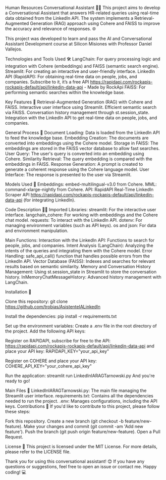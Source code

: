 Human Resources Conversational Assistant 🤖💼
This project aims to develop a Conversational Assistant that answers HR-related queries using real-time data obtained from the LinkedIn API. The system implements a Retrieval-Augmented Generation (RAG) approach using Cohere and FAISS to improve the accuracy and relevance of responses. 🌐

This project was developed to learn and pass the AI and Conversational Assistant Development course at Silicon Misiones with Professor Daniel Vallejos.


Technologies and Tools Used 🛠️
LangChain: For query processing logic and integration with Cohere (embeddings) and FAISS (semantic search engine).
Streamlit: For creating an interactive and user-friendly interface.
LinkedIn API (RapidAPI): For obtaining real-time data on people, jobs, and companies. Subscribe to it, it’s a free API https://rapidapi.com/rockapis-rockapis-default/api/linkedin-data-api - Made by RockApi
FAISS: For performing semantic searches within the knowledge base.

Key Features 🚀
Retrieval-Augmented Generation (RAG) with Cohere and FAISS.
Interactive user interface using Streamlit.
Efficient semantic search via FAISS.
Conversation history management through st.session_state.
Integration with the LinkedIn API to get real-time data on people, jobs, and companies.

General Process 🔄
Document Loading: Data is loaded from the LinkedIn API to feed the knowledge base.
Embedding Creation: The documents are converted into embeddings using the Cohere model.
Storage in FAISS: The embeddings are stored in the FAISS vector database to allow fast searches.
User Query: The user's query is converted into an embedding using Cohere.
Similarity Retrieval: The query embedding is compared with the embeddings in FAISS.
Response Generation: A prompt is created to generate a coherent response using the Cohere language model.
User Interface: The response is presented to the user via Streamlit.

Models Used 🧠
Embeddings: embed-multilingual-v3.0 from Cohere.
MML: command-xlarge-nightly from Cohere.
API: RapidAPI Real-Time LinkedIn Scraper API https://rapidapi.com/rockapis-rockapis-default/api/linkedin-data-api (for integrating LinkedIn).

Code Description 👨‍💻
Imported Libraries:
streamlit: For the interactive user interface.
langchain_cohere: For working with embeddings and the Cohere chat model.
requests: To interact with the LinkedIn API.
dotenv: For managing environment variables (such as API keys).
os and json: For data and environment manipulation.

Main Functions:
Interaction with the LinkedIn API: Functions to search for people, jobs, and companies.
Intent Analysis (LangChain): Analyzing the intents of the queries and integrating them with the Cohere model.
Error Handling: safe_api_call() function that handles possible errors from the LinkedIn API.
Vector Database (FAISS): Indexes and searches for relevant results based on semantic similarity.
Memory and Conversation History Management:
Using st.session_state in Streamlit to store the conversation history.
InMemoryChatMessageHistory: Advanced history management with LangChain.

Installation 🔧

Clone this repository:
git clone https://github.com/trobias/AsistenteIALinkedIn

Install the dependencies:
pip install -r requirements.txt

Set up the environment variables:
Create a .env file in the root directory of the project.
Add the following API keys:

Register on RAPIDAPI, subscribe for free to the API: https://rapidapi.com/rockapis-rockapis-default/api/linkedin-data-api and place your API key:
RAPIDAPI_KEY="your_api_key"

Register on COHERE and place your API key:
COHERE_API_KEY="your_cohere_api_key"

Run the application:
streamlit run LinkedInIARAGTarnowski.py
And you're ready to go!

Main Files 📂
LinkedInIARAGTarnowski.py: The main file managing the Streamlit user interface.
requirements.txt: Contains all the dependencies needed to run the project.
.env: Manages configurations, including the API keys.
Contributions 🤝
If you'd like to contribute to this project, please follow these steps:

Fork this repository.
Create a new branch (git checkout -b feature/new-feature).
Make your changes and commit (git commit -am 'Add new feature').
Push the branch (git push origin feature/new-feature).
Open a Pull Request.

License 📄
This project is licensed under the MIT License. For more details, please refer to the LICENSE file.

Thank you for using this conversational assistant! 😊 If you have any questions or suggestions, feel free to open an issue or contact me. Happy coding! 💻

